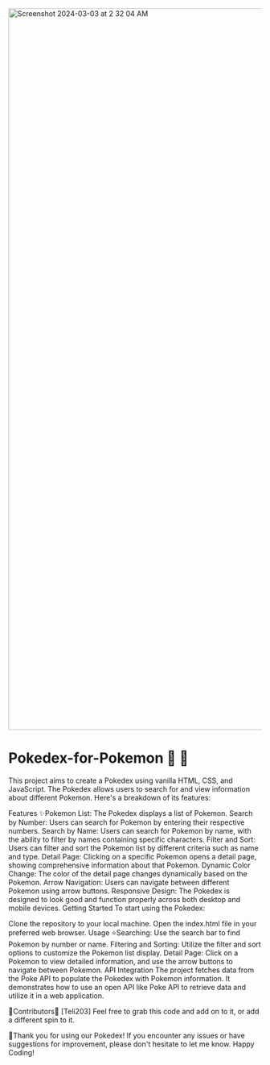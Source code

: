 <img width="1432" alt="Screenshot 2024-03-03 at 2 32 04 AM" src="https://github.com/teli203/pokedex-of-pokemon/assets/68035449/c60e80bc-acc1-4d3d-9e77-4241cd0be000">

# Pokedex-for-Pokemon 🐲  🐉

This project aims to create a Pokedex using vanilla HTML, CSS, and JavaScript. The Pokedex allows users to search for and view information about different Pokemon. Here's a breakdown of its features:

Features
✨Pokemon List: The Pokedex displays a list of Pokemon.
Search by Number: Users can search for Pokemon by entering their respective numbers.
Search by Name: Users can search for Pokemon by name, with the ability to filter by names containing specific characters.
Filter and Sort: Users can filter and sort the Pokemon list by different criteria such as name and type.
Detail Page: Clicking on a specific Pokemon opens a detail page, showing comprehensive information about that Pokemon.
Dynamic Color Change: The color of the detail page changes dynamically based on the Pokemon.
Arrow Navigation: Users can navigate between different Pokemon using arrow buttons.
Responsive Design: The Pokedex is designed to look good and function properly across both desktop and mobile devices.
Getting Started
To start using the Pokedex:

Clone the repository to your local machine.
Open the index.html file in your preferred web browser.
Usage
⭐️Searching: Use the search bar to find Pokemon by number or name.
Filtering and Sorting: Utilize the filter and sort options to customize the Pokemon list display.
Detail Page: Click on a Pokemon to view detailed information, and use the arrow buttons to navigate between Pokemon.
API Integration
The project fetches data from the Poke API to populate the Pokedex with Pokemon information. It demonstrates how to use an open API like Poke API to retrieve data and utilize it in a web application.

🌟Contributors🌟
[Teli203]
Feel free to grab this code and add on to it, or add a different spin to it.

💫Thank you for using our Pokedex! If you encounter any issues or have suggestions for improvement, please don't hesitate to let me know. Happy Coding!
